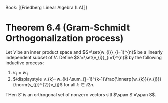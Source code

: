 Book: [[Friedberg Linear Algebra (LA)]]
# Theorem 6.4 (Gram-Schmidt Orthogonalization process)
Let $V$ be an inner product space and $S=\set{w_{i}}_{i=1}^{n}$ be a linearly independent subset of $V$.
Define $S'=\set{v_{i}}_{i=1}^{n}$ by the following inductive process:
1. $v_{1}=w_{1}$
2. $\displaystyle v_{k}=w_{k}-\sum_{j=1}^{k-1}\frac{\innerp{w_{k}}{v_{j}}}{\norm{v_{j}}^{2}}v_{j}$ for all $k\in\ii{2}{n}$.

THen $S'$ is an orthogonal set of nonzero vectors sltl $\span S'=\span S$.